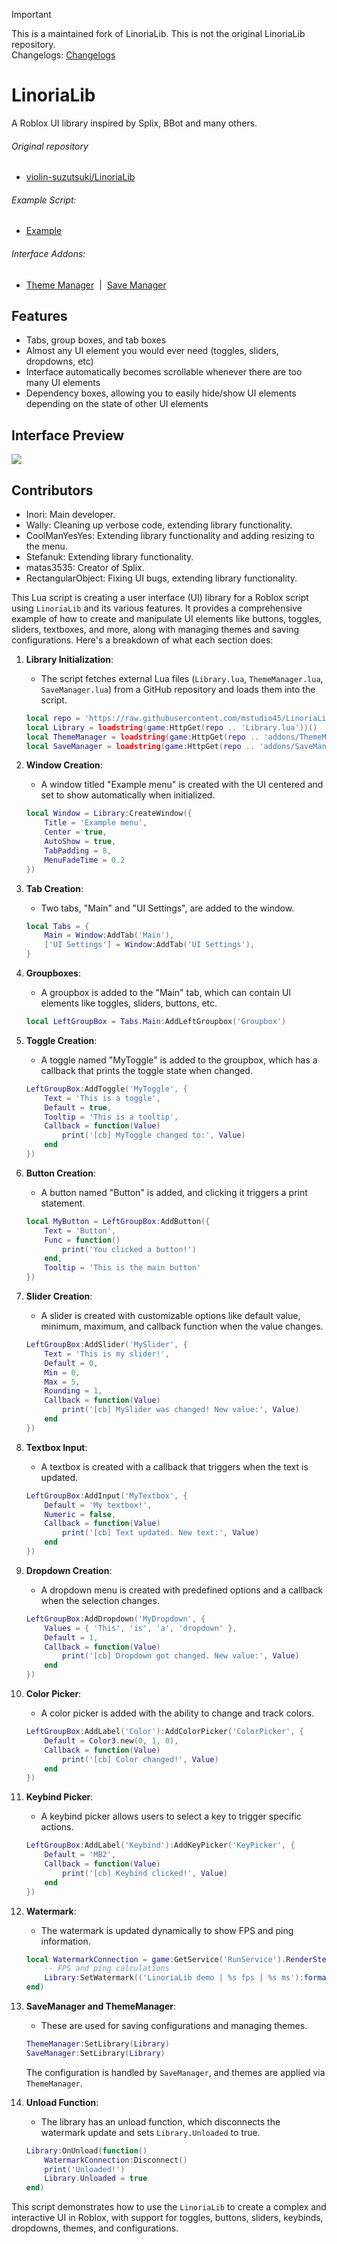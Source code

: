 > [!IMPORTANT]  
> This is a maintained fork of LinoriaLib. This is not the original LinoriaLib repository.<br />
> Changelogs: [Changelogs](CHANGELOGS.md)

# LinoriaLib
A Roblox UI library inspired by Splix, BBot and many others.

###### Original repository
* [violin-suzutsuki/LinoriaLib](https://github.com/violin-suzutsuki/LinoriaLib)

###### Example Script: 
* [Example](Example.lua)

###### Interface Addons:
* [Theme Manager](addons/ThemeManager.lua)&nbsp;&nbsp;|&nbsp;&nbsp;[Save Manager](addons/SaveManager.lua) 

## Features
- Tabs, group boxes, and tab boxes
- Almost any UI element you would ever need (toggles, sliders, dropdowns, etc)
- Interface automatically becomes scrollable whenever there are too many UI elements
- Dependency boxes, allowing you to easily hide/show UI elements depending on the state of other UI elements

## Interface Preview
<img src="https://i.imgur.com/qs0Hqc6.png" />

## Contributors
- Inori: Main developer.
- Wally: Cleaning up verbose code, extending library functionality.
- CoolManYesYes: Extending library functionality and adding resizing to the menu.
- Stefanuk: Extending library functionality.
- matas3535: Creator of Splix.
- RectangularObject: Fixing UI bugs, extending library functionality.

This Lua script is creating a user interface (UI) library for a Roblox script using `LinoriaLib` and its various features. It provides a comprehensive example of how to create and manipulate UI elements like buttons, toggles, sliders, textboxes, and more, along with managing themes and saving configurations. Here's a breakdown of what each section does:

1. **Library Initialization**:
   - The script fetches external Lua files (`Library.lua`, `ThemeManager.lua`, `SaveManager.lua`) from a GitHub repository and loads them into the script.

   ```lua
   local repo = 'https://raw.githubusercontent.com/mstudio45/LinoriaLib/main/'
   local Library = loadstring(game:HttpGet(repo .. 'Library.lua'))()
   local ThemeManager = loadstring(game:HttpGet(repo .. 'addons/ThemeManager.lua'))()
   local SaveManager = loadstring(game:HttpGet(repo .. 'addons/SaveManager.lua'))()
   ```

2. **Window Creation**:
   - A window titled "Example menu" is created with the UI centered and set to show automatically when initialized.

   ```lua
   local Window = Library:CreateWindow({
       Title = 'Example menu',
       Center = true,
       AutoShow = true,
       TabPadding = 8,
       MenuFadeTime = 0.2
   })
   ```

3. **Tab Creation**:
   - Two tabs, "Main" and "UI Settings", are added to the window.

   ```lua
   local Tabs = {
       Main = Window:AddTab('Main'),
       ['UI Settings'] = Window:AddTab('UI Settings'),
   }
   ```

4. **Groupboxes**:
   - A groupbox is added to the "Main" tab, which can contain UI elements like toggles, sliders, buttons, etc.

   ```lua
   local LeftGroupBox = Tabs.Main:AddLeftGroupbox('Groupbox')
   ```

5. **Toggle Creation**:
   - A toggle named "MyToggle" is added to the groupbox, which has a callback that prints the toggle state when changed.

   ```lua
   LeftGroupBox:AddToggle('MyToggle', {
       Text = 'This is a toggle',
       Default = true,
       Tooltip = 'This is a tooltip',
       Callback = function(Value)
           print('[cb] MyToggle changed to:', Value)
       end
   })
   ```

6. **Button Creation**:
   - A button named "Button" is added, and clicking it triggers a print statement.

   ```lua
   local MyButton = LeftGroupBox:AddButton({
       Text = 'Button',
       Func = function()
           print('You clicked a button!')
       end,
       Tooltip = 'This is the main button'
   })
   ```

7. **Slider Creation**:
   - A slider is created with customizable options like default value, minimum, maximum, and callback function when the value changes.

   ```lua
   LeftGroupBox:AddSlider('MySlider', {
       Text = 'This is my slider!',
       Default = 0,
       Min = 0,
       Max = 5,
       Rounding = 1,
       Callback = function(Value)
           print('[cb] MySlider was changed! New value:', Value)
       end
   })
   ```

8. **Textbox Input**:
   - A textbox is created with a callback that triggers when the text is updated.

   ```lua
   LeftGroupBox:AddInput('MyTextbox', {
       Default = 'My textbox!',
       Numeric = false,
       Callback = function(Value)
           print('[cb] Text updated. New text:', Value)
       end
   })
   ```

9. **Dropdown Creation**:
   - A dropdown menu is created with predefined options and a callback when the selection changes.

   ```lua
   LeftGroupBox:AddDropdown('MyDropdown', {
       Values = { 'This', 'is', 'a', 'dropdown' },
       Default = 1,
       Callback = function(Value)
           print('[cb] Dropdown got changed. New value:', Value)
       end
   })
   ```

10. **Color Picker**:
    - A color picker is added with the ability to change and track colors.

    ```lua
    LeftGroupBox:AddLabel('Color'):AddColorPicker('ColorPicker', {
        Default = Color3.new(0, 1, 0),
        Callback = function(Value)
            print('[cb] Color changed!', Value)
        end
    })
    ```

11. **Keybind Picker**:
    - A keybind picker allows users to select a key to trigger specific actions.

    ```lua
    LeftGroupBox:AddLabel('Keybind'):AddKeyPicker('KeyPicker', {
        Default = 'MB2',
        Callback = function(Value)
            print('[cb] Keybind clicked!', Value)
        end
    })
    ```

12. **Watermark**:
    - The watermark is updated dynamically to show FPS and ping information.

    ```lua
    local WatermarkConnection = game:GetService('RunService').RenderStepped:Connect(function()
        -- FPS and ping calculations
        Library:SetWatermark(('LinoriaLib demo | %s fps | %s ms'):format(math.floor(FPS), math.floor(game:GetService('Stats').Network.ServerStatsItem['Data Ping']:GetValue())))
    end)
    ```

13. **SaveManager and ThemeManager**:
    - These are used for saving configurations and managing themes.

    ```lua
    ThemeManager:SetLibrary(Library)
    SaveManager:SetLibrary(Library)
    ```

    The configuration is handled by `SaveManager`, and themes are applied via `ThemeManager`.

14. **Unload Function**:
    - The library has an unload function, which disconnects the watermark update and sets `Library.Unloaded` to true.

    ```lua
    Library:OnUnload(function()
        WatermarkConnection:Disconnect()
        print('Unloaded!')
        Library.Unloaded = true
    end)
    ```

This script demonstrates how to use the `LinoriaLib` to create a complex and interactive UI in Roblox, with support for toggles, buttons, sliders, keybinds, dropdowns, themes, and configurations.
